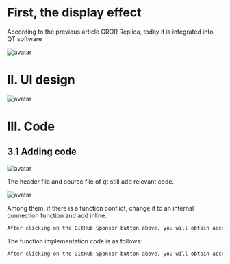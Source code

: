 #  First, the display effect 

According to the previous article GROR Replica, today it is integrated into QT software 

![avatar]( 4bbfc768d1304a6f8ec4f9e4f4d02479.gif) 

#  II. UI design 

![avatar]( c4127feca4d940f6a6391aac0bfb3392.png) 

#  III. Code 

##  3.1 Adding code 

![avatar]( 65be76fa59134ead855956c7ac11d6ce.png) 

 The header file and source file of qt still add relevant code.  

![avatar]( aa6b9abad12f4a5daa7b7a0c108533ee.png) 

Among them, if there is a function conflict, change it to an internal connection function and add inline. 

 ```python  
After clicking on the GitHub Sponsor button above, you will obtain access permissions to my private code repository ( https://github.com/slowlon/my_code_bar ) to view this blog code. By searching the code number of this blog, you can find the code you need, code number is: 2024020309573744016
 ```  
The function implementation code is as follows: 

 ```python  
After clicking on the GitHub Sponsor button above, you will obtain access permissions to my private code repository ( https://github.com/slowlon/my_code_bar ) to view this blog code. By searching the code number of this blog, you can find the code you need, code number is: 2024020309573744016
 ```  
